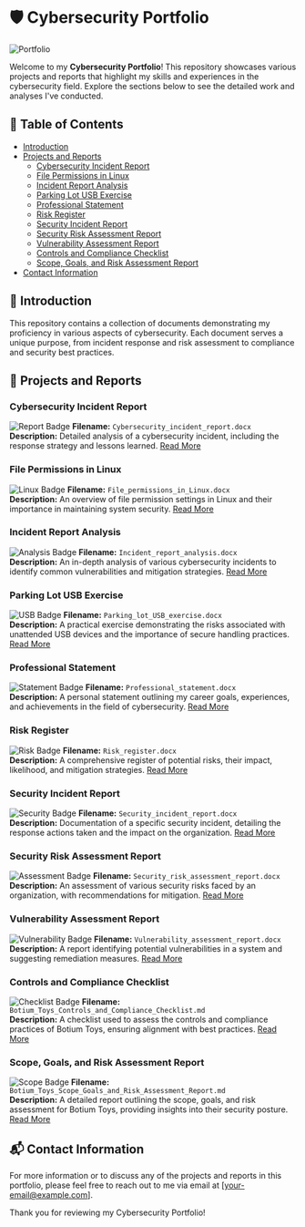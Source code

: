 # 🛡️ Cybersecurity Portfolio

![Portfolio]([https://images.unsplash.com/photo-1550751827-4bd374c3f58b?w=500&auto=format&fit=crop&q=60&ixlib=rb-4.0.3&ixid=M3wxMjA3fDB8MHxzZWFyY2h8M3x8Y3liZXIlMjBzZWN1cml0eXxlbnwwfHwwfHx8MA%3D%3D])

Welcome to my **Cybersecurity Portfolio**! This repository showcases various projects and reports that highlight my skills and experiences in the cybersecurity field. Explore the sections below to see the detailed work and analyses I've conducted.

## 🚀 Table of Contents
- [Introduction](#introduction)
- [Projects and Reports](#projects-and-reports)
  - [Cybersecurity Incident Report](#cybersecurity-incident-report)
  - [File Permissions in Linux](#file-permissions-in-linux)
  - [Incident Report Analysis](#incident-report-analysis)
  - [Parking Lot USB Exercise](#parking-lot-usb-exercise)
  - [Professional Statement](#professional-statement)
  - [Risk Register](#risk-register)
  - [Security Incident Report](#security-incident-report)
  - [Security Risk Assessment Report](#security-risk-assessment-report)
  - [Vulnerability Assessment Report](#vulnerability-assessment-report)
  - [Controls and Compliance Checklist](#controls-and-compliance-checklist)
  - [Scope, Goals, and Risk Assessment Report](#scope-goals-and-risk-assessment-report)
- [Contact Information](#contact-information)

## 🌟 Introduction
This repository contains a collection of documents demonstrating my proficiency in various aspects of cybersecurity. Each document serves a unique purpose, from incident response and risk assessment to compliance and security best practices.

## 📄 Projects and Reports

### Cybersecurity Incident Report
![Report Badge](https://img.shields.io/badge/Report-Cybersecurity_Incident-blue)
**Filename:** `Cybersecurity_incident_report.docx`  
**Description:** Detailed analysis of a cybersecurity incident, including the response strategy and lessons learned. [Read More](./Cybersecurity_incident_report.docx)

### File Permissions in Linux
![Linux Badge](https://img.shields.io/badge/Linux-File_Permissions-yellowgreen)
**Filename:** `File_permissions_in_Linux.docx`  
**Description:** An overview of file permission settings in Linux and their importance in maintaining system security. [Read More](./File_permissions_in_Linux.docx)

### Incident Report Analysis
![Analysis Badge](https://img.shields.io/badge/Report-Incident_Analysis-orange)
**Filename:** `Incident_report_analysis.docx`  
**Description:** An in-depth analysis of various cybersecurity incidents to identify common vulnerabilities and mitigation strategies. [Read More](./Incident_report_analysis.docx)

### Parking Lot USB Exercise
![USB Badge](https://img.shields.io/badge/Exercise-USB_Security-red)
**Filename:** `Parking_lot_USB_exercise.docx`  
**Description:** A practical exercise demonstrating the risks associated with unattended USB devices and the importance of secure handling practices. [Read More](./Parking_lot_USB_exercise.docx)

### Professional Statement
![Statement Badge](https://img.shields.io/badge/Document-Professional_Statement-lightgrey)
**Filename:** `Professional_statement.docx`  
**Description:** A personal statement outlining my career goals, experiences, and achievements in the field of cybersecurity. [Read More](./Professional_statement.docx)

### Risk Register
![Risk Badge](https://img.shields.io/badge/Register-Risk_Management-critical)
**Filename:** `Risk_register.docx`  
**Description:** A comprehensive register of potential risks, their impact, likelihood, and mitigation strategies. [Read More](./Risk_register.docx)

### Security Incident Report
![Security Badge](https://img.shields.io/badge/Report-Security_Incident-blue)
**Filename:** `Security_incident_report.docx`  
**Description:** Documentation of a specific security incident, detailing the response actions taken and the impact on the organization. [Read More](./Security_incident_report.docx)

### Security Risk Assessment Report
![Assessment Badge](https://img.shields.io/badge/Report-Risk_Assessment-green)
**Filename:** `Security_risk_assessment_report.docx`  
**Description:** An assessment of various security risks faced by an organization, with recommendations for mitigation. [Read More](./Security_risk_assessment_report.docx)

### Vulnerability Assessment Report
![Vulnerability Badge](https://img.shields.io/badge/Report-Vulnerability_Assessment-important)
**Filename:** `Vulnerability_assessment_report.docx`  
**Description:** A report identifying potential vulnerabilities in a system and suggesting remediation measures. [Read More](./Vulnerability_assessment_report.docx)

### Controls and Compliance Checklist
![Checklist Badge](https://img.shields.io/badge/Checklist-Controls_&_Compliance-blueviolet)
**Filename:** `Botium_Toys_Controls_and_Compliance_Checklist.md`  
**Description:** A checklist used to assess the controls and compliance practices of Botium Toys, ensuring alignment with best practices. [Read More](./Botium_Toys_Controls_and_Compliance_Checklist.md)

### Scope, Goals, and Risk Assessment Report
![Scope Badge](https://img.shields.io/badge/Report-Scope_&_Risk_Assessment-lightblue)
**Filename:** `Botium_Toys_Scope_Goals_and_Risk_Assessment_Report.md`  
**Description:** A detailed report outlining the scope, goals, and risk assessment for Botium Toys, providing insights into their security posture. [Read More](./Botium_Toys_Scope_Goals_and_Risk_Assessment_Report.md)

## 📬 Contact Information
For more information or to discuss any of the projects and reports in this portfolio, please feel free to reach out to me via email at [your-email@example.com].

Thank you for reviewing my Cybersecurity Portfolio!
